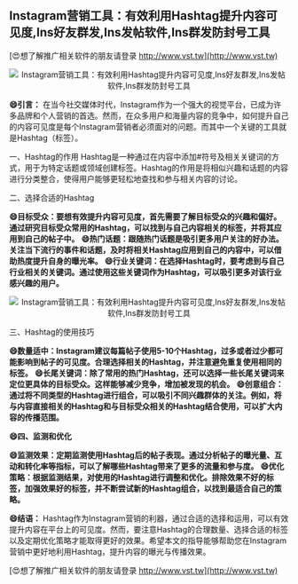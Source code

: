 ## **Instagram营销工具：有效利用Hashtag提升内容可见度,Ins好友群发,Ins发帖软件,Ins群发防封号工具**

[😍想了解推广相关软件的朋友请登录 http://www.vst.tw](http://www.vst.tw)

 <center><img src="https://vst.tw/MP4/tuiguang/png/3.png" alt="Instagram营销工具：有效利用Hashtag提升内容可见度,Ins好友群发,Ins发帖软件,Ins群发防封号工具"></center>

**😄引言：**
在当今社交媒体时代，Instagram作为一个强大的视觉平台，已成为许多品牌和个人营销的首选。然而，在众多用户和海量内容的竞争中，如何提升自己的内容可见度是每个Instagram营销者必须面对的问题。而其中一个关键的工具就是Hashtag（标签）。

一、Hashtag的作用
Hashtag是一种通过在内容中添加#符号及相关关键词的方式，用于为特定话题或领域创建标签。Hashtag的作用是将相似兴趣和话题的内容进行分类整合，使得用户能够更轻松地查找和参与相关内容的讨论。

二、选择合适的Hashtag

**😄目标受众：要想有效提升内容可见度，首先需要了解目标受众的兴趣和偏好。通过研究目标受众常用的Hashtag，可以找到与自己内容相关的标签，并将其应用到自己的帖子中。**
**😄热门话题：跟随热门话题是吸引更多用户关注的好办法。关注当下流行的事件和话题，及时将相关Hashtag应用到自己的内容中，可以借助热度提升自身的曝光率。**
**😄行业关键词：在选择Hashtag时，要考虑到与自己行业相关的关键词。通过使用这些关键词作为Hashtag，可以吸引更多对该行业感兴趣的用户。**

 <center><img src="https://vst.tw/MP4/tuiguang/png/4.png" alt="Instagram营销工具：有效利用Hashtag提升内容可见度,Ins好友群发,Ins发帖软件,Ins群发防封号工具"></center>

三、Hashtag的使用技巧

**😄数量适中：Instagram建议每篇帖子使用5-10个Hashtag，过多或者过少都可能影响到帖子的可见度。合理选择相关的Hashtag，并注意避免重复使用相同的标签。**
**😄长尾关键词：除了常用的热门Hashtag，还可以选择一些长尾关键词来定位更具体的目标受众。这样能够减少竞争，增加被发现的机会。**
**😄创意组合：通过将不同类型的Hashtag进行组合，可以吸引不同兴趣群体的关注。例如，将与内容直接相关的Hashtag和与目标受众相关的Hashtag结合使用，可以扩大内容的传播范围。**

**😄四、监测和优化**

**😄监测效果：定期监测使用Hashtag后的帖子表现。通过分析帖子的曝光量、互动和转化率等指标，可以了解哪些Hashtag带来了更多的流量和参与度。**
**😄优化策略：根据监测结果，对使用的Hashtag进行调整和优化。排除效果不好的标签，加强效果好的标签，并不断尝试新的Hashtag组合，以找到最适合自己的策略。**

**😄结语：**
Hashtag作为Instagram营销的利器，通过合适的选择和运用，可以有效提升内容在平台上的可见度。然而，要注意Hashtag的合理数量、选择合适的标签以及定期优化策略才能取得更好的效果。希望本文的指导能够帮助您在Instagram营销中更好地利用Hashtag，提升内容的曝光与传播效果。

[😍想了解推广相关软件的朋友请登录 http://www.vst.tw](http://www.vst.tw)



